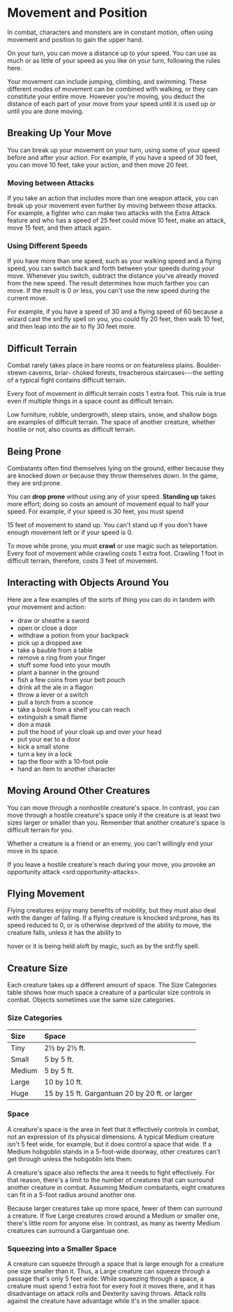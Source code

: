 # Movement and Position

In combat, characters and monsters are in constant motion, often using
movement and position to gain the upper hand.

On your turn, you can move a distance up to your speed. You can use as
much or as little of your speed as you like on your turn, following the
rules here.

Your movement can include jumping, climbing, and swimming. These
different modes of movement can be combined with walking, or they can
constitute your entire move. However you're moving, you deduct the
distance of each part of your move from your speed until it is used up
or until you are done moving.

## Breaking Up Your Move

You can break up your movement on your turn, using some of your speed
before and after your action. For example, if you have a speed of 30
feet, you can move 10 feet, take your action, and then move 20 feet.

### Moving between Attacks

If you take an action that includes more than one weapon attack, you can
break up your movement even further by moving between those attacks. For
example, a fighter who can make two attacks with the Extra Attack
feature and who has a speed of 25 feet could move 10 feet, make an
attack, move 15 feet, and then attack again.

### Using Different Speeds

If you have more than one speed, such as your walking speed and a flying
speed, you can switch back and forth between your speeds during your
move. Whenever you switch, subtract the distance you've already moved
from the new speed. The result determines how much farther you can move.
If the result is 0 or less, you can't use the new speed during the
current move.

For example, if you have a speed of 30 and a flying speed of 60 because
a wizard cast the srd:fly spell on you, you could fly 20 feet, then walk
10 feet, and then leap into the air to fly 30 feet more.

## Difficult Terrain

Combat rarely takes place in bare rooms or on featureless plains.
Boulder-strewn caverns, briar- choked forests, treacherous
staircases---the setting of a typical fight contains difficult terrain.

Every foot of movement in difficult terrain costs 1 extra foot. This
rule is true even if multiple things in a space count as difficult
terrain.

Low furniture, rubble, undergrowth, steep stairs, snow, and shallow bogs
are examples of difficult terrain. The space of another creature,
whether hostile or not, also counts as difficult terrain.

## Being Prone

Combatants often find themselves lying on the ground, either because
they are knocked down or because they throw themselves down. In the
game, they are srd:prone.

You can **drop prone** without using any of your speed. **Standing up**
takes more effort; doing so costs an amount of movement equal to half
your speed. For example, if your speed is 30 feet, you must spend

15 feet of movement to stand up. You can't stand up if you don't have
enough movement left or if your speed is 0.

To move while prone, you must **crawl** or use magic such as
teleportation. Every foot of movement while crawling costs 1 extra foot.
Crawling 1 foot in difficult terrain, therefore, costs 3 feet of
movement.

## Interacting with Objects Around You

Here are a few examples of the sorts of thing you can do in tandem with
your movement and action:

- draw or sheathe a sword
- open or close a door
- withdraw a potion from your backpack
- pick up a dropped axe
- take a bauble from a table
- remove a ring from your finger
- stuff some food into your mouth
- plant a banner in the ground
- fish a few coins from your belt pouch
- drink all the ale in a flagon
- throw a lever or a switch
- pull a torch from a sconce
- take a book from a shelf you can reach
- extinguish a small flame
- don a mask
- pull the hood of your cloak up and over your head
- put your ear to a door
- kick a small stone
- turn a key in a lock
- tap the floor with a 10-foot pole
- hand an item to another character

## Moving Around Other Creatures

You can move through a nonhostile creature's space. In contrast, you can
move through a hostile creature's space only if the creature is at least
two sizes larger or smaller than you. Remember that another creature's
space is difficult terrain for you.

Whether a creature is a friend or an enemy, you can't willingly end your
move in its space.

If you leave a hostile creature's reach during your move, you provoke an
opportunity attack \<srd:opportunity-attacks\>.

## Flying Movement

Flying creatures enjoy many benefits of mobility, but they must also
deal with the danger of falling. If a flying creature is knocked
srd:prone, has its speed reduced to 0, or is otherwise deprived of the
ability to move, the creature falls, unless it has the ability to

hover or it is being held aloft by magic, such as by the srd:fly spell.

## Creature Size

Each creature takes up a different amount of space. The Size Categories
table shows how much space a creature of a particular size controls in
combat. Objects sometimes use the same size categories.

### Size Categories

| Size   | Space                                          |
| :----- | :--------------------------------------------- |
| Tiny   | 2½ by 2½ ft.                                   |
| Small  | 5 by 5 ft.                                     |
| Medium | 5 by 5 ft.                                     |
| Large  | 10 by 10 ft.                                   |
| Huge   | 15 by 15 ft. Gargantuan 20 by 20 ft. or larger |

### Space

A creature's space is the area in feet that it effectively controls in
combat, not an expression of its physical dimensions. A typical Medium
creature isn't 5 feet wide, for example, but it does control a space
that wide. If a Medium hobgoblin stands in a 5-foot-wide doorway, other
creatures can't get through unless the hobgoblin lets them.

A creature's space also reflects the area it needs to fight effectively.
For that reason, there's a limit to the number of creatures that can
surround another creature in combat. Assuming Medium combatants, eight
creatures can fit in a 5-foot radius around another one.

Because larger creatures take up more space, fewer of them can surround
a creature. If five Large creatures crowd around a Medium or smaller
one, there's little room for anyone else. In contrast, as many as twenty
Medium creatures can surround a Gargantuan one.

### Squeezing into a Smaller Space

A creature can squeeze through a space that is large enough for a
creature one size smaller than it. Thus, a Large creature can squeeze
through a passage that's only 5 feet wide. While squeezing through a
space, a creature must spend 1 extra foot for every foot it moves there,
and it has disadvantage on attack rolls and Dexterity saving throws.
Attack rolls against the creature have advantage while it's in the
smaller space.
